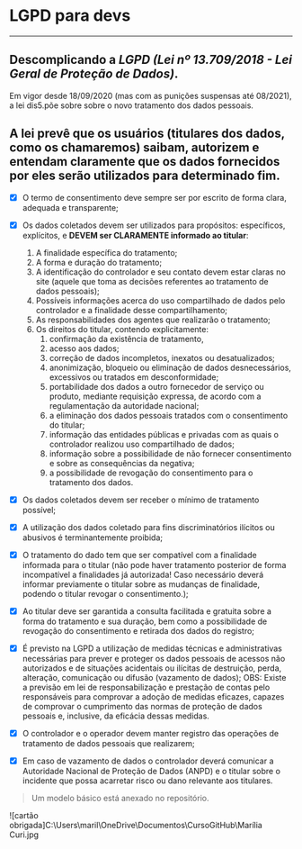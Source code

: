 # LGPD para devs
---
## Descomplicando a __*LGPD (Lei nº 13.709/2018 - Lei Geral de Proteção de Dados)*__. 
Em vigor desde 18/09/2020 (mas com as punições suspensas até 08/2021), a lei dis5.põe sobre sobre o novo tratamento dos dados pessoais.

A lei prevê que os usuários (titulares dos dados, como os chamaremos) saibam, autorizem e entendam claramente que os dados fornecidos por eles serão utilizados para determinado fim.
---

- [x] O termo de consentimento deve sempre ser por escrito de forma clara, adequada e transparente;

- [x] Os dados coletados devem ser utilizados para propósitos: específicos, explícitos, e **DEVEM ser CLARAMENTE informado ao titular**:
   1. A finalidade específica do tratamento;
   2. A forma e duração do tratamento;
   3. A identificação do controlador e seu contato devem estar claras no site (aquele que toma as decisões referentes ao tratamento de dados pessoais);
   4. Possíveis informações acerca do uso compartilhado de dados pelo controlador e a finalidade desse compartilhamento;
   5. As responsabilidades dos agentes que realizarão o tratamento;
   6. Os direitos do titular, contendo explicitamente:
      1. confirmação da existência de tratamento,
      2. acesso aos dados;
      3. correção de dados incompletos, inexatos ou desatualizados;
      4. anonimização, bloqueio ou eliminação de dados desnecessários, excessivos ou tratados em desconformidade;
      5. portabilidade dos dados a outro fornecedor de serviço ou produto, mediante requisição expressa, de acordo com a regulamentação da autoridade nacional;
      6. a eliminação dos dados pessoais tratados com o consentimento do titular;
      7. informação das entidades públicas e privadas com as quais o controlador realizou uso compartilhado de dados;
      8. informação sobre a possibilidade de não fornecer consentimento e sobre as consequências da negativa;
      9. a possibilidade de revogação do consentimento para o tratamento dos dados.  

- [x] Os dados coletados devem ser receber o mínimo de tratamento possível;

- [x] A utilização dos dados coletado para fins discriminatórios ilícitos ou abusivos é terminantemente proibida;

- [x] O tratamento do dado tem que ser compatível com a finalidade informada para o titular (não pode haver tratamento posterior de forma incompatível a finalidades já autorizada! Caso necessário deverá informar previamente o titular sobre as mudanças de finalidade, podendo o titular revogar o consentimento.);

- [x] Ao titular deve ser garantida a consulta facilitada e gratuita sobre a forma do tratamento e sua duração, bem como a possibilidade de revogação do consentimento e retirada dos dados do registro;

- [x] É previsto na LGPD a utilização de medidas técnicas e administrativas necessárias para prever e proteger os dados pessoais de acessos não autorizados e de situações acidentais ou ilícitas de destruição, perda, alteração, comunicação ou difusão (vazamento de dados);
   OBS: Existe a previsão em lei de responsabilização e prestação de contas pelo responsáveis para comprovar a adoção de medidas eficazes, capazes de comprovar o cumprimento das normas de proteção de dados pessoais e, inclusive, da eficácia dessas medidas.

- [x]  O controlador e o operador devem manter registro das operações de tratamento de dados pessoais que realizarem;

- [x] Em caso de vazamento de dados o controlador deverá comunicar a Autoridade Nacional de Proteção de Dados (ANPD) e o titular sobre o incidente que possa acarretar risco ou dano relevante aos titulares.

> Um modelo básico está anexado no repositório.

![cartão obrigada]C:\Users\maril\OneDrive\Documentos\CursoGitHub\Marília Curi.jpg